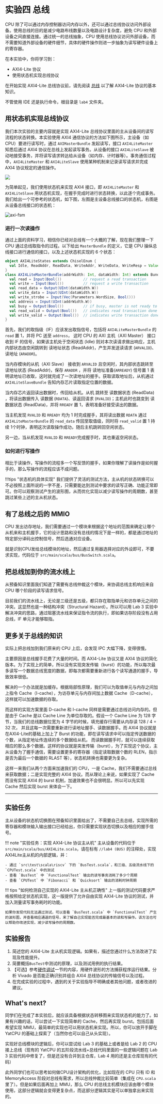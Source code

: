 # 实验四 总线

CPU 除了可以通过内存控制器访问内存以外，还可以通过总线协议访问外部设备。使用总线的目的是减少电路布线数量以及电路设计复杂度，避免 CPU 和外部设备之间直接连接。通过统一的总线抽象，CPU 使用总线协议访问外部设备，而不需要知道外部设备的硬件细节，具体的硬件操作则进一步抽象为读写硬件设备上的寄存器。

在本实验中，你将学习到：

- AXI4-Lite 协议
- 使用状态机实现总线协议

在开始实现 AXI4-Lite 总线协议前，请先阅读 [总线](../../theory/bus.md) 以了解 AXI4-Lite 协议的基本知识。

不管使用 IDE 还是执行命令，根目录是 `lab4` 文件夹。


## 用状态机实现总线协议

我们本次实验的主要内容就是实现 AXI4-Lite 总线协议里面的主从设备间的读写流程的状态转换。本实验使用 AXI4 通信协议的方法如下图所示，主设备（如CPU）要进行读写时，通过 `AXIMasterBundle` 发起读写，接口 `AXI4LiteMaster` 知悉后通过 AXI4 协议在总线上发起读写事务。从设备的接口 `AXI4LiteSlave` 被动地接受事务，并将读写请求转达给从设备（如内存、计时器等）。事务通信过程中，`AXI4LiteMaster` 和 `AXI4LiteSlave` 使用某种机制来记录读写请求并完成 AXI4 协议规定的通信操作。


![](images/device-bus-interact.png)


为简单起见，我们使用状态机来实现 AXI4 接口，即 `AXI4LiteMaster` 和 `AXI4LiteSlave` 用状态机实现，在握手完成时进行状态转换，以此逐个完成事务。我们给出一个可参考的状态机，如下图，左图是主设备总线接口的状态机，右图是从设备总线接口的状态机：

![axi-fsm](images/axi-fsm.png)




###  进行一次读操作

通过上面的资料学习，相信你已经对总线有一个大概的了解，现在我们整理一下 CPU 通过总线取指令的过程。以下给出 `MasterBundle` 的定义，它是 CPU 操纵总线接口进行通信的接口，以及上述状态机实现的 6 个状态：

```scala
object AXI4LiteStates extends ChiselEnum {
  val Idle, ReadAddr, ReadData, WriteAddr, WriteData, WriteResp = Value
}
class AXI4LiteMasterBundle(addrWidth: Int, dataWidth: Int) extends Bundle {
  val read = Input(Bool())          // request a read transaction
  val write = Input(Bool())         // request a write transaction
  val read_data = Output(UInt(dataWidth.W))
  val write_data = Input(UInt(dataWidth.W))
  val write_strobe = Input(Vec(Parameters.WordSize, Bool()))
  val address = Input(UInt(addrWidth.W))
  val busy = Output(Bool())         // if busy, master is not ready to accept new transactions
  val read_valid = Output(Bool())   // indicates read transaction done successfully and asserts for ONLY 1 cycle.
  val write_valid = Output(Bool())  // indicates write transaction done successfully and asserts for ONLY 1 cycle.
}
```

首先，我们的取指级（IF）应该发出取指信号，包括将 `AXI4LiteMasterBundle` 的 `read` 置 1，并将 PC 送至 `address`，
这时 CPU 的 AXI 主机（AXI Master） 接口收到 IF 的信号，如果该主机处于空闲状态 (Idle) 则对本次读请求做出响应，主机内部状态由空闲跳转到 读地址状态 (ReadAddr)，产生并发送读请求 (`ARVALID`)、读地址 (`ARADDR`)。

当内存模块的从机（AXI Slave） 接收到 `ARVALID` 且空闲时，其内部状态跳转至 读地址状态 (ReadAddr)，保存 `ARADDR` ，并将 读地址准备(`ARREADY`) 信号置 1 表明读地址已收取，这时就完成了一次读地址的握手。获取读取地址后，从机通过 `AXI4LiteSlaveBundle` 告知内存芯片读取指定位置的数据。

当内存芯片返回读出数据时，传回给从机。从机 跳转至 读数据状态 (ReadData) ，将读出数据传入 读数据 (`RDATA`)、读返回请求 (`RVALID`)；主机此时也跳变到 读数据状态 (ReadData)，并将 `RREADY` 置 1，表明准备好接受读出的数据。

当主机发现 `RVALID` 和 `RREADY` 均为 1 时完成握手，其将读出数据 `RDATA` 通过 `AXI4LiteMasterBundle` 的 `read_data` 传回至取值级，同时将 `read_valid` 置 1 持续 1个时钟，表明这次读取操作成功，随后主机跳转回空闲状态。

另一边，当从机发现 `RVALID` 和 `RREADY`完成握手时，其也重返空闲状态。


###  如何进行写操作

相比于读操作，写操作的流程多一个写反馈的握手，如果你理解了读操作是如何握手的，那么写操作的流程应该不成问题。

!!!tips "状态机的具体实现"
    我们提供了灵活的测试方法，主从机的状态转换可以不必按照上面所说的一字不差，只需要能达到测试中要求的读写正确、功能正常即可。你可以观察测试产生的波形图，从而优化实现以减少读写操作的周期数，甚至跳过某些上述的主从机状态。


## 有了总线之后的 MMIO

CPU 发出访存地址，我们需要通过一个模块来根据这个地址的范围来确定让哪个从机来和主机握手，它的设计思路和没有总线的情况下是一样的，都是通过地址的特定部分译码出控制信号，然后选通对应设备。

就是识别CPU发给总线模块的地址，然后通过复用器选择对应的外设即可，不要求实现，代码位于 `src/main/scala/bus/BusSwitch.scala`。



## 把总线加到你的流水线上

从预备知识里面我们知道了需要有总线仲裁这个模块，来协调总线主机响应来自 CPU 哪个阶段的读写请求信号。

目前我们的流水线上，无论是三级还是五级，都只存在取指单元和访存单元之间的冲突。这显然也是一种结构冲突（Structural Hazard）。所以可以用 Lab 3 实验中解决冲突的思路，通过阻塞流水线来保证指令流的执行，即如果访存阶段没有占用总线，IF 单元才能够取指。



## 更多关于总线的知识

实际上把总线加到我们原来的 CPU 上后，会发现 IPC 大幅下降，变得很慢。

主要原因是总线握手花费了大量的时间。而 AXI4-Lite 协议又是 AXI4 协议的简化版本。为了实现上的简单，所以没有实现突发传输（burst）的功能，所以每次最多读写一个数据总线宽度的数据，即每次都需要重新进行各个读写通道的握手，导致效率很低。

解决的一个办法就是加缓存。根据局部性原理，我们可以为取值单元与内存之间加上指令 Cache（I-cache），为访存单元与内存间加上数据 Cache（D-cache），这样就可以加速数据的存取。

而这样的实现方案里面 D-cache 和 I-cache 同样是需要通过总线访问内存的。但是由于 Cache 是以 Cache Line 为单位存取的。假设一个 Cache Line 为 128 字节，当我们的总线数据位宽为 4 字节的时候，填充缓存行需要从内存读 128 / 4 = 32 次，
并且这每一次需要重新进行读地址握手、读数据握手。而 AXI4 协议就是在AXI4-Lite的基础上加上了 Burst 的功能，即在读写请求中可以指定传送数据的个数，从指定地址传连续的多个数据给从机，
而读数据握手时，就可以连续获取相应的那么多个数据。这样的协议就是突发传输（burst），为了实现这个协议，主从设备为了握手通信，需要设置更多的寄存器（指定读取数据个数的 RLEN，指示是否为最后一个数据的 RLAST 等），状态机转换也需要更为复杂。

这样一来我们从两个方面来加速我们的 CPU，一是 Cache，我们不需要通过总线来获取数据；二是实现完整的 AXI4 协议。而从理论上来说，如果实现了 Cache 而没有实现 AXI4 的 burst 机制，加速效果也不会很明显。所以可以先实现 Cache 然后实现 burst 来体会一下。


---

## 实验任务



主从设备的状态机切换图在预备知识里面给出了，不需要自己去总结，实现所需的寄存器和模块输入输出接口已经给出，你只需要实现状态切换以及相应的握手信号。

<!-- !!! warning "注意实现细节"
    - 请严格按照给定的状态转移图来实现状态机，因为我们的测试模块的测试代码就是根据这个图来设计的，所以快一个周期，慢一个周期完成握手都可能通不过测试。
    - Lab 4 提供的框架代码和之前的有点差别，但是内容就是流水线+中断+总线。可以先熟悉一下代码（不熟悉代码也没关系，这和实现总线模块状态切换没很大关系） -->

!!! note "实验任务：实现 AXI4-Lite 协议主从机" 
    主从设备的代码位于 `src/main/scala/bus/AXI4Lite.scala`，请在标有 `//lab4 (BUS)` 的注释处，实现AXI4Lite主从机的内部逻辑，并：

    - 通过 `src\test\scala\riscv` 下的 `BusTest.scala`，和三级、五级流水线下的 `CPUTest.scala` 中的测试
    - 查看 `BusTest` 中 `FunctionalTest` 输出的读写事务消耗了多少个周期
    - 查看 `CPUTest` 中 `Fibonacci` 和 `Quicksort` 输出的消耗时钟周期

!!! tips "如何检测自己实现的 AXI4-Lite 主从机正确性"
    上一版的测试代码要求严格按照给定状态机实现，这一版提供了允许自由实现 AXI4-Lite 协议的测试，并加入测量读写事务耗时的功能。
    
    如果你发现代码无法通过测试，可以查看 `BusTest.scala` 中 `FunctionalTest` 产生的波形图，并查看相应通道的信号，来了解自己实现能否完成最基本的读和写操作。该方法也可以帮助你改进实现，减少读写操作的周期数。




## 实验报告

1. 简述您的 AXI4-Lite 主从机实现逻辑。如果有，描述您通过什么方法改进了实现及性能提升。
2. 简要概括`BusTest`中测试的原理，以及测试用例的执行结果。
3. 【可选】参考[硬件调试](../../practice/hardware-debug.md)一节的内容，用硬件波形的方法捕获程序运行结果。分析 Vivado 是否能正确识别并组合 AXI4 总线协议的传输信号以及过程。
4. 在完成实验的过程中，遇到的关于实验指导不明确或者其他问题，或者改进的建议。 



## What's next? 

同学们在完成了本实验后，就应该具备根据状态转移图来实现状态机的能力了。如果有兴趣的话，可以尝试一下实现简单的 Cache，然后再实现 burst。包括后面希望实现 MMU，最简单的实现也可以用状态机来实现。所以，你可以放开手脚在 YatCPU 的基础上探索了（当然你也可以自己从头实现）。

实现好总线模块的逻辑后，你可以尝试给 Lab 3 的基础上或者是给 Lab 2 的 CPU 接上总线（现有的 YatCPU 的五阶段流水线+总线代码里面的一些逻辑问题在 Lab 3 实验代码中修复了，但是还没有合并到主仓库，Lab 4 用的还是主仓库现有的代码）

此外同学们也可以思考如何做CPU设计架构的优化，比如现在的 CPU 只有 ID 和 MemoryAccess 阶段对总线有需求，所以总线仲裁比较简单（集成在 `CPU.scala` 里了）。但是如果后面再加上 MMU，那么 CPU 的总线主机模块应该由哪个模块使用，这部分逻辑就会变得更复杂点，而这部分逻辑其实是可以单独拿出来实现的。

